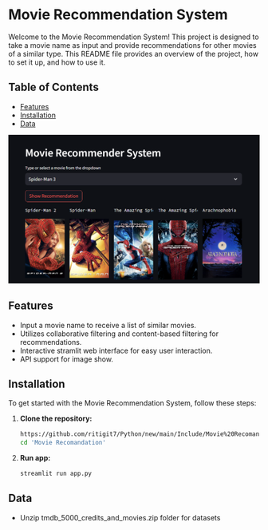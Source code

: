 # Movie Recommendation System

Welcome to the Movie Recommendation System! This project is designed to take a movie name as input and provide recommendations for other movies of a similar type. This README file provides an overview of the project, how to set it up, and how to use it.

## Table of Contents

- [Features](#features)
- [Installation](#installation)
- [Data](#data)

![Movie Recommendation System Screenshot](https://github.com/ritigit7/Python/blob/main/Include/Movie%20Recomandation/Screenshot%202024-06-10%20175234.png)


## Features

- Input a movie name to receive a list of similar movies.
- Utilizes collaborative filtering and content-based filtering for recommendations.
- Interactive stramlit web interface for easy user interaction.
- API support for image show.

## Installation

To get started with the Movie Recommendation System, follow these steps:

1. **Clone the repository:**
   ```sh
   https://github.com/ritigit7/Python/new/main/Include/Movie%20Recomandation
   cd 'Movie Recomandation'

2. **Run app:**
   ```sh
   streamlit run app.py 

## Data
- Unzip tmdb_5000_credits_and_movies.zip folder for datasets
  

